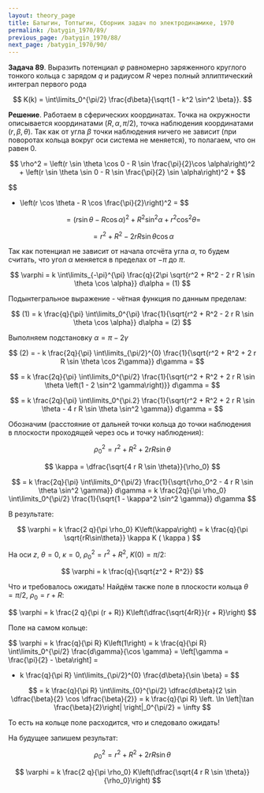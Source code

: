 ```yaml
---
layout: theory_page
title: Батыгин, Топтыгин, Сборник задач по электродинамике, 1970
permalink: /batygin_1970/89/
previous_page: /batygin_1970/88/
next_page: /batygin_1970/90/
---
```


**Задача 89**. Выразить потенциал $\varphi$ равномерно заряженного круглого тонкого кольца с зарядом $q$ и радиусом $R$ через полный эллиптический интеграл первого рода

$$
K(k) = \int\limits_0^{\pi/2} \frac{d\beta}{\sqrt{1 - k^2 \sin^2 \beta}}.
$$

**Решение**. Работаем в сферических координатах. Точка на окружности описывается координатами $(R, \alpha, \pi/2)$, точка наблюдения координатами $(r, \beta, \theta)$. Так как от угла $\beta$ точки наблюдения ничего не зависит (при поворотах кольца вокруг оси система не меняется), то полагаем, что он равен 0.

$$
\rho^2 = \left(r \sin \theta \cos 0 - R \sin \frac{\pi}{2}\cos \alpha\right)^2 + \left(r \sin \theta \sin 0 - R \sin \frac{\pi}{2} \sin \alpha\right)^2 +
$$

$$
+ \left(r \cos \theta - R \cos \frac{\pi}{2}\right)^2 =
$$

$$
= \left(r \sin \theta - R \cos \alpha\right)^2 + R^2 \sin^2 \alpha + r^2 \cos^2 \theta =
$$

$$
= r^2 + R^2 - 2 r R \sin \theta \cos \alpha
$$

Так как потенциал не зависит от начала отсчёта угла $\alpha$, то будем считать, что угол $\alpha$ меняется в пределах от $-\pi$ до $\pi$. 

$$
\varphi = k \int\limits_{-\pi}^{\pi} \frac{q}{2\pi \sqrt{r^2 + R^2 - 2 r R \sin \theta \cos \alpha}} d\alpha = (1)
$$

Подынтегральное выражение - чётная функция по данным пределам:

$$
(1) = k \frac{q}{\pi} \int\limits_0^{\pi} \frac{1}{\sqrt{r^2 + R^2 - 2 r R \sin \theta \cos \alpha}} d\alpha = (2)
$$

Выполняем подстановку $\alpha = \pi - 2 \gamma$

$$
(2) = - k \frac{2q}{\pi} \int\limits_{\pi/2}^{0} \frac{1}{\sqrt{r^2 + R^2 + 2 r R \sin \theta \cos 2\gamma}} d\gamma =
$$

$$
= k \frac{2q}{\pi} \int\limits_0^{\pi/2} \frac{1}{\sqrt{r^2 + R^2 + 2 r R \sin \theta \left(1 - 2 \sin^2 \gamma\right)}} d\gamma =
$$

$$
= k \frac{2q}{\pi} \int\limits_0^{\pi.2} \frac{1}{\sqrt{r^2 + R^2 + 2 r R \sin \theta - 4 r R \sin \theta \sin^2 \gamma}} d\gamma =
$$

Обозначим (расстояние от дальней точки кольца до точки наблюдения в плоскости проходящей через ось и точку наблюдения):

$$
\rho_0^2 = r^2 + R^2 + 2 r R \sin \theta
$$

$$
\kappa = \dfrac{\sqrt{4 r R \sin \theta}}{\rho_0}
$$

$$
= k \frac{2q}{\pi} \int\limits_0^{\pi/2} \frac{1}{\sqrt{\rho_0^2 - 4 r R \sin \theta \sin^2 \gamma}} d\gamma = k \frac{2q}{\pi \rho_0} \int\limits_0^{\pi/2} \frac{1}{\sqrt{1 - \kappa^2 \sin^2 \gamma}} d\gamma 
$$

В результате:

$$
\varphi = k \frac{2 q}{\pi \rho_0} K\left(\kappa\right) = k \frac{q}{\pi \sqrt{rR\sin\theta}} \kappa K ( \kappa )
$$

На оси $z$, $\theta = 0$, $\kappa = 0$, $\rho_0^2 = r^2 + R^2$, $K(0) = \pi/2$:

$$
\varphi = k \frac{q}{\sqrt{z^2 + R^2}}
$$

Что и требовалось ожидать! Найдём также поле в плоскости кольца $\theta = \pi/2$, $\rho_0 = r + R$:

$$
\varphi = 
k \frac{2 q}{\pi (r + R)} K\left(\dfrac{\sqrt{4rR}}{r + R}\right)
$$

Поле на самом кольце:

$$
\varphi = 
k \frac{q}{\pi R} K\left(1\right) = 
k \frac{q}{\pi R} \int\limits_0^{\pi/2} \frac{d\gamma}{\cos \gamma} = \left[\gamma = \frac{\pi}{2} - \beta\right] =
- k \frac{q}{\pi R} \int\limits_{\pi/2}^{0} \frac{d\beta}{\sin \beta} = 
$$

$$
= k \frac{q}{\pi R} \int\limits_{0}^{\pi/2} \dfrac{d\beta}{2 \sin \dfrac{\beta}{2} \cos \dfrac{\beta}{2}} = k \frac{q}{\pi R} \left. \ln \left|\tan \frac{\beta}{2}\right| \right|_0^{\pi/2} = \infty
$$

То есть на кольце поле расходится, что и следовало ожидать!

На будущее запишем результат:

$$
\rho_0^2 = r^2 + R^2 + 2 r R \sin \theta
$$

$$
\varphi = k \frac{2 q}{\pi \rho_0} K\left(\dfrac{\sqrt{4 r R \sin \theta}}{\rho_0}\right)
$$